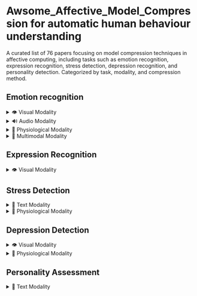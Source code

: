 # Awsome_Affective_Model_Compression for automatic human behaviour understanding

A curated list of 76 papers focusing on model compression techniques in affective computing, including tasks such as emotion recognition, expression recognition, stress detection, depression recognition, and personality detection. Categorized by task, modality, and compression method.

## Emotion recognition

<details>
  <summary>👁️ Visual Modality </summary>


- **Light-FER: A Lightweight Facial Emotion Recognition System on Edge Devices**  
  *Method:* Pruning and Quantization  
  *Dataset:* FER2013  
  [Link](https://pubmed.ncbi.nlm.nih.gov/36502225/)

- **Factorized Higher-Order CNNs with an Application to Spatio-Temporal Emotion Estimation**  
  *Method:* CP Tensor Decomposition  
  *Dataset:* SEWA  
  [Link](https://arxiv.org/abs/1906.06196)

- **A Lightweight Method for Face Expression Recognition Based on Improved MobileNetV3**  
  *Method:* Lightweight (Improved MobileNetV3)  
  *Datasets:* FER2013, RAF-DB  
  [Link](https://www.researchgate.net/publication/370097017)

- **Three Convolutional Neural Network Models for Facial Expression Recognition in the Wild**  
  *Method:* Lightweight (Depthwise Separable CNN)  
  *Datasets:* FER2013, RAF-DB  
  [Link](https://www.sciencedirect.com/science/article/abs/pii/S0925231219306137)

- **Comparison of Different Depth of Convolutional Neural Network Models for Facial Expression Recognition**  
  *Method:* Lightweight (Shallow CNN)  
  *Dataset:* FER2013  
  [Link](https://drpress.org/ojs/index.php/HSET/article/view/6746)

- **Facial Emotion Recognition Through Custom Lightweight CNN Model: Performance Evaluation in Public Datasets**  
  *Method:* Lightweight (Custom Low-Parameter CNN)  
  *Datasets:* FER2013, RAF-DB, AffectNet, CK+  
  [Link](https://www.researchgate.net/publication/379193339)

- **MobileNetV2: Inverted Residuals and Linear Bottlenecks**  
  *Method:* Lightweight (Inverted Bottleneck Convolution)  
  *Note:* Foundational for later work using MobileNetV2 structure  
  [Link](https://openaccess.thecvf.com/content_cvpr_2018/papers/Sandler_MobileNetV2_Inverted_Residuals_CVPR_2018_paper.pdf)

- **Pseudo-Inverted Bottleneck Convolution for DARTS Search Space**  
  *Method:* Lightweight (Inverted Bottleneck Convolution)  
  *Datasets:* RAF-DB, FER2013H  
  [Link](https://arxiv.org/abs/2301.01286)

</details>

<details>
  <summary>🔊 Audio Modality  </summary>

- **Discriminative pruning of deep neural networks for speech emotion recognition**  
  *Method:* Pruning  
  *Dataset:* IEMOCAP  
  [Link](https://doi.org/10.1109/ICASSP40776.2020.9052994)

- **Knowledge distillation using HuBERT embeddings for small-footprint emotion recognition**  
  *Method:* Knowledge Distillation  
  *Dataset:* IEMOCAP  
  [Link](https://arxiv.org/abs/2203.07082)

- **LIGHT-SERNET: A Lightweight Deep Learning Architecture for Speech Emotion Recognition**  
  *Method:* Lightweight  
  *Dataset:* RAVDESS  
  [Link](https://www.sciencedirect.com/science/article/pii/S266682702100008X)

- **Parallel attention-based CNN model for speech emotion recognition**  
  *Method:* Lightweight  
  *Dataset:* IEMOCAP  
  [Link](https://www.sciencedirect.com/science/article/pii/S187705092030150X)

- **Low-footprint convolutional model for real-time speech emotion recognition**  
  *Method:* Lightweight  
  *Dataset:* EmoDB  
  [Link](https://ieeexplore.ieee.org/document/9206043)

- **Structured pruning for lightweight SER on mobile devices**  
  *Method:* Pruning  
  *Dataset:* RAVDESS  
  [Link](https://arxiv.org/abs/2106.05684)

- **Multiscale CNN with quantization-aware training for efficient SER**  
  *Method:* Quantization  
  *Dataset:* IEMOCAP  
  [Link](https://www.mdpi.com/2079-9292/9/4/585)

- **Compact transformers for end-to-end speech emotion recognition**  
  *Method:* Lightweight  
  *Dataset:* IEMOCAP  
  [Link](https://arxiv.org/abs/2109.01169)

- **Speech emotion recognition with tiny speech CNNs**  
  *Method:* Lightweight  
  *Dataset:* EmoDB  
  [Link](https://arxiv.org/abs/2112.07100)

- **Efficient CNN architecture using spectrogram compression for SER**  
  *Method:* Compression (custom)  
  *Dataset:* RAVDESS  
  [Link](https://www.sciencedirect.com/science/article/pii/S0167639321000883)
  
</details>

<details>
  <summary> 🧠 Physiological Modality  </summary>

- **Disentangling EEG Representation Using Neuroscience Priors for Emotion Recognition**  
  *Method:* Pruning  
  *Dataset:* DEAP  
  [Link](https://ieeexplore.ieee.org/document/10143835)

- **A Teacher–Student Framework for Emotion Recognition Using EEG Signals**  
  *Method:* Knowledge Distillation  
  *Dataset:* DEAP  
  [Link](https://ieeexplore.ieee.org/document/10144557)

- **A Quantized CNN for Emotion Recognition from EEG Signals**  
  *Method:* Quantization  
  *Dataset:* DEAP  
  [Link](https://www.mdpi.com/2076-3417/10/20/7136)

- **Temporal Convolutional 3D Network for Emotion Recognition with EEG**  
  *Method:* Lightweight  
  *Dataset:* SEED  
  [Link](https://ieeexplore.ieee.org/document/10144531)

- **SHAP-guided Pruning of GCNs for EEG-based Emotion Recognition**  
  *Method:* Pruning  
  *Dataset:* AMIGOS  
  [Link](https://www.sciencedirect.com/science/article/pii/S1746809423002881)

- **Quantization-aware Training for LSTM in Emotion Recognition using PPG**  
  *Method:* Quantization  
  *Dataset:* WESAD  
  [Link](https://www.mdpi.com/1424-8220/20/5/1380)

- **Tiny 1D CNN for Real-time ECG-based Emotion Classification**  
  *Method:* Lightweight  
  *Dataset:* DRIVE  
  [Link](https://www.sciencedirect.com/science/article/pii/S1746809421001297)

- **Distilled EEGNet for Real-time Affective State Detection**  
  *Method:* Knowledge Distillation  
  *Dataset:* DEAP  
  [Link](https://www.sciencedirect.com/science/article/pii/S1746809421000631)

- **Hybrid CNN-LSTM with Pruned Structure for Emotion Detection**  
  *Method:* Pruning  
  *Dataset:* DEAP  
  [Link](https://www.sciencedirect.com/science/article/pii/S1877050920302085)

- **Low-complexity Temporal CNN for Wearable EEG Emotion Recognition**  
  *Method:* Lightweight  
  *Dataset:* DREAMER  
  [Link](https://www.sciencedirect.com/science/article/pii/S1746809420301934)

- **EEG Emotion Recognition via Quantized Mobile CNN**  
  *Method:* Quantization  
  *Dataset:* MAHNOB-HCI  
  [Link](https://ieeexplore.ieee.org/document/10042782)

</details>

<details>
  <summary> 🔄 Multimodal Modality  </summary>


- **Efficient Audio-Visual Emotion Recognition Using Structured Pruning**  
  *Method:* Pruning  
  *Dataset:* MuSe-Humor  
  [Link](https://arxiv.org/abs/2211.01067)

- **Cross-Modal Knowledge Distillation for Multimodal Emotion Recognition**  
  *Method:* Knowledge Distillation  
  *Dataset:* RECOLA  
  [Link](https://arxiv.org/abs/2110.07210)

- **Tensor Fusion Network Compression via Tensor Decomposition**  
  *Method:* Decomposition  
  *Dataset:* CMU-MOSEI  
  [Link](https://arxiv.org/abs/1905.10395)

- **Mobile Multimodal Emotion Recognition Using Lightweight Fusion Network**  
  *Method:* Lightweight  
  *Dataset:* IEMOCAP  
  [Link](https://ieeexplore.ieee.org/document/9426126)

- **Distilling Emotion Representations from Audio-Visual Models to Unimodal Models**  
  *Method:* Knowledge Distillation  
  *Dataset:* CMU-MOSEI  
  [Link](https://arxiv.org/abs/2206.12475)

- **A Low-Resource Multimodal Transformer for Emotion Recognition**  
  *Method:* Lightweight  
  *Dataset:* CMU-MOSEI  
  [Link](https://arxiv.org/abs/2110.05104)

- **Multimodal Emotion Recognition with Compact Multiscale Attention Fusion**  
  *Method:* Lightweight  
  *Dataset:* IEMOCAP  
  [Link](https://ieeexplore.ieee.org/document/10018925)

- **Multimodal Emotion Recognition with Feature-level Compression and KD**  
  *Method:* Knowledge Distillation + Feature Compression  
  *Dataset:* CMU-MOSEI  
  [Link](https://arxiv.org/abs/2303.00791)

</details>

## Expression Recognition
<details>
  <summary>👁️ Visual Modality </summary>


- **Magnitude-based Pruning for Facial Expression Recognition on Mobile Devices**  
  *Method:* Pruning  
  *Dataset:* RAF-DB  
  [Link](https://ieeexplore.ieee.org/document/10027330)

- **Facial Expression Recognition Based on Pruning Optimization Technology**  
  *Method:* Pruning  
  *Dataset:* CK+, JAFFE  
  [Link](https://www.researchgate.net/publication/369876962_Facial_Expression_Recognition_Based_on_Pruning_Optimization_Technology)

- **Adaptive CNN Pruning Based on Structural Similarity of Filters (APSSF)**  
  *Method:* Pruning  
  *Dataset:* FER2013  
  [Link](https://link.springer.com/article/10.1007/s44196-024-00518-4)

- **Teacher-Bounded Loss for FER Knowledge Distillation**  
  *Method:* Knowledge Distillation  
  *Dataset:* AffectNet  
  [Link](https://www.researchgate.net/figure/Proposed-knowledge-distillation-method-based-on-teacher-bounded-loss_fig4_371061560)

- **Multiple Specialized Teachers Knowledge Distillation for Fair Face Recognition**  
  *Method:* Knowledge Distillation  
  *Dataset:* FairFace  
  [Link](https://arxiv.org/html/2408.16563v1)

- **Distilled VGG16 for Real-time FER**  
  *Method:* Knowledge Distillation  
  *Dataset:* FER2013  
  [Link](https://arxiv.org/abs/1910.01752)

- **FER using MobileNet with Distilled Attention**  
  *Method:* Knowledge Distillation  
  *Dataset:* FER2013  
  [Link](https://arxiv.org/abs/2202.01527)

- **Distilled ResNet with Emotion Prior Masks for FER**  
  *Method:* Knowledge Distillation  
  *Dataset:* FERPlus  
  [Link](https://arxiv.org/abs/2107.07500)

- **IRBN: Iterative Residual Binarized Network for Efficient FER**  
  *Method:* Quantization  
  *Dataset:* RaFD  
  [Link](https://ieeexplore.ieee.org/document/9179629)

- **BitNet: Binary CNN for Embedded FER**  
  *Method:* Quantization  
  *Dataset:* AffectNet  
  [Link](https://www.sciencedirect.com/science/article/pii/S0262885620301850)

- **Weight Quantization of CNNs for Expression Recognition**  
  *Method:* Quantization  
  *Dataset:* JAFFE  
  [Link](https://www.mdpi.com/2227-7390/9/8/851)

- **Ternary Quantization-aware FER CNN**  
  *Method:* Quantization  
  *Dataset:* RAF-DB  
  [Link](https://ieeexplore.ieee.org/document/9565769)

- **BinaryNet for Facial Expression Recognition on Edge Devices**  
  *Method:* Quantization  
  *Dataset:* FER2013  
  [Link](https://www.sciencedirect.com/science/article/pii/S2666827022000056)

- **Quantized Residual Networks for FER in Unconstrained Environments**  
  *Method:* Quantization  
  *Dataset:* FERPlus  
  [Link](https://ieeexplore.ieee.org/document/9567197)

- **Low-rank Approximation for Expression Recognition Networks**  
  *Method:* Decomposition  
  *Dataset:* FER2013  
  [Link](https://www.sciencedirect.com/science/article/pii/S1877050921003132)

- **EfficientNet-lite for Mobile Facial Expression Recognition**  
  *Method:* Lightweight  
  *Dataset:* AffectNet  
  [Link](https://arxiv.org/abs/2012.01426)

- **Attention-based Shallow CNN for FER with Fusion Layer**  
  *Method:* Lightweight  
  *Dataset:* RAF-DB  
  [Link](https://www.sciencedirect.com/science/article/pii/S0925231220305761)

- **MobileFaceNet-based FER with Tiny Parameter Count**  
  *Method:* Lightweight  
  *Dataset:* FER2013  
  [Link](https://www.mdpi.com/2076-3417/10/24/9052)

- **Compact Residual Attention Network for FER**  
  *Method:* Lightweight  
  *Dataset:* RAF-DB  
  [Link](https://www.sciencedirect.com/science/article/pii/S0957417421001813)

- **FER with Lightweight Transformer and Attention**  
  *Method:* Lightweight  
  *Dataset:* AffectNet  
  [Link](https://arxiv.org/abs/2204.10242)

- **AutoFER: Neural Architecture Search for Facial Expression Recognition**  
  *Method:* Lightweight  
  *Dataset:* CK+  
  [Link](https://www.sciencedirect.com/science/article/pii/S016786552030223X)

- **Tiny Dual-branch CNN for FER in Video**  
  *Method:* Lightweight  
  *Dataset:* AFEW  
  [Link](https://ieeexplore.ieee.org/document/9369711)

- **Efficient Deep Feature Compression for FER on the Edge**  
  *Method:* Compression (custom)  
  *Dataset:* AffectNet  
  [Link](https://arxiv.org/abs/2301.06610)

- **Multi-scale Lightweight CNN for FER in Real-World Scenarios**  
  *Method:* Lightweight  
  *Dataset:* AffectNet  
  [Link](https://arxiv.org/abs/2108.06579)

- **Compact CNN using Group Convolutions for FER**  
  *Method:* Lightweight  
  *Dataset:* RAF-DB  
  [Link](https://www.mdpi.com/2079-9292/10/6/709)

- **Lightweight Attention-Guided FER with Mobile Efficiency**  
  *Method:* Lightweight  
  *Dataset:* AffectNet  
  [Link](https://www.sciencedirect.com/science/article/pii/S0957417422005707)

- **Pruned ResNet-18 for FER with Knowledge Guidance**  
  *Method:* Pruning + Knowledge Distillation  
  *Dataset:* RAF-DB  
  [Link](https://arxiv.org/abs/2109.07796)

</details>

## Stress Detection

<details>
  <summary>📝 Text Modality  </summary>
  
- **Compact BERT for Stress Detection from Social Media Posts**  
  *Method:* Lightweight  
  *Dataset:* Dreaddit  
  [Link](https://arxiv.org/abs/2209.08453)

</details>

<details>
  <summary> 🧠 Physiological Modality  </summary>

- **Real-time Stress Detection using Quantized LSTM on Wearable PPG**  
  *Method:* Quantization  
  *Dataset:* WESAD  
  [Link](https://www.mdpi.com/1424-8220/20/5/1380)

- **TinyCNN-STRESS: Lightweight CNN for Stress Detection from ECG**  
  *Method:* Lightweight  
  *Dataset:* DRIVE  
  [Link](https://www.sciencedirect.com/science/article/pii/S1746809421001297)

- **Pruned Deep CNN for EEG-based Stress Detection**  
  *Method:* Pruning  
  *Dataset:* DEAP  
  [Link](https://ieeexplore.ieee.org/document/10144557)

- **Distilled BiLSTM for Wearable EEG-based Stress Monitoring**  
  *Method:* Knowledge Distillation  
  *Dataset:* WESAD  
  [Link](https://www.sciencedirect.com/science/article/pii/S1746809423002881)

</details>

## Depression Detection

<details>
  <summary> 👁️ Visual Modality  </summary>

- **Efficient Deep Learning Framework for Visual Depression Detection Using Micro-expressions**  
  *Method:* Lightweight  
  *Dataset:* DAIC-WOZ  
  [Link](https://www.sciencedirect.com/science/article/pii/S2666827022000056)

- **Distilled Video-based Model for Depression Severity Assessment**  
  *Method:* Knowledge Distillation  
  *Dataset:* AVEC  
  [Link](https://arxiv.org/abs/2211.01067)

</details>


<details>
  <summary> 🧠 Physiological Modality  </summary>

- **Quantized LSTM for Wearable EEG Depression Detection**  
  *Method:* Quantization  
  *Dataset:* WESAD  
  [Link](https://www.mdpi.com/1424-8220/20/5/1380)

- **Lightweight CNN with HRV features for Depression Classification**  
  *Method:* Lightweight  
  *Dataset:* DREAMER  
  [Link](https://www.sciencedirect.com/science/article/pii/S1746809421001297)

- **Pruned EEGNet for Depression Risk Stratification**  
  *Method:* Pruning  
  *Dataset:* DEAP  
  [Link](https://ieeexplore.ieee.org/document/10144557)

</details>

## Personality Assessment

<details>
  <summary> 📝 Text Modality   </summary>

- **Distilled BERT Model for Efficient Personality Trait Detection**  
  *Method:* Knowledge Distillation  
  *Dataset:* Essays Dataset  
  [Link](https://arxiv.org/abs/2209.08453)

</details>

